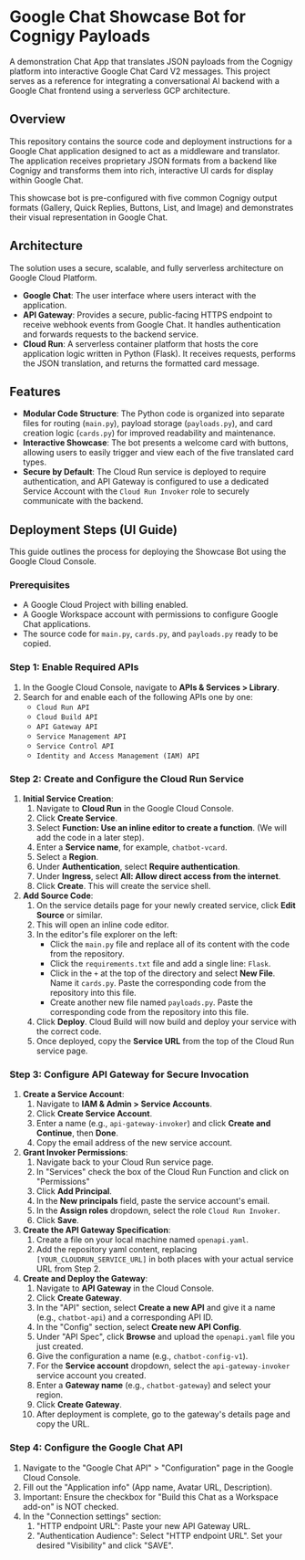# Google Chat Showcase Bot for Cognigy Payloads

A demonstration Chat App that translates JSON payloads from the Cognigy platform into interactive Google Chat Card V2 messages. This project serves as a reference for integrating a conversational AI backend with a Google Chat frontend using a serverless GCP architecture.

## Overview

This repository contains the source code and deployment instructions for a Google Chat application designed to act as a middleware and translator. The application receives proprietary JSON formats from a backend like Cognigy and transforms them into rich, interactive UI cards for display within Google Chat.

This showcase bot is pre-configured with five common Cognigy output formats (Gallery, Quick Replies, Buttons, List, and Image) and demonstrates their visual representation in Google Chat.

## Architecture

The solution uses a secure, scalable, and fully serverless architecture on Google Cloud Platform.

* **Google Chat**: The user interface where users interact with the application.
* **API Gateway**: Provides a secure, public-facing HTTPS endpoint to receive webhook events from Google Chat. It handles authentication and forwards requests to the backend service.
* **Cloud Run**: A serverless container platform that hosts the core application logic written in Python (Flask). It receives requests, performs the JSON translation, and returns the formatted card message.

## Features

* **Modular Code Structure**: The Python code is organized into separate files for routing (`main.py`), payload storage (`payloads.py`), and card creation logic (`cards.py`) for improved readability and maintenance.
* **Interactive Showcase**: The bot presents a welcome card with buttons, allowing users to easily trigger and view each of the five translated card types.
* **Secure by Default**: The Cloud Run service is deployed to require authentication, and API Gateway is configured to use a dedicated Service Account with the `Cloud Run Invoker` role to securely communicate with the backend.

## Deployment Steps (UI Guide)

This guide outlines the process for deploying the Showcase Bot using the Google Cloud Console.

### Prerequisites

* A Google Cloud Project with billing enabled.
* A Google Workspace account with permissions to configure Google Chat applications.
* The source code for `main.py`, `cards.py`, and `payloads.py` ready to be copied.

### Step 1: Enable Required APIs

1.  In the Google Cloud Console, navigate to **APIs & Services > Library**.
2.  Search for and enable each of the following APIs one by one:
    * `Cloud Run API`
    * `Cloud Build API`
    * `API Gateway API`
    * `Service Management API`
    * `Service Control API`
    * `Identity and Access Management (IAM) API`

### Step 2: Create and Configure the Cloud Run Service

1.  **Initial Service Creation**:
    1.  Navigate to **Cloud Run** in the Google Cloud Console.
    2.  Click **Create Service**.
    3.  Select **Function: Use an inline editor to create a function**. (We will add the code in a later step).
    4.  Enter a **Service name**, for example, `chatbot-vcard`.
    5.  Select a **Region**.
    6.  Under **Authentication**, select **Require authentication**.
    7.  Under **Ingress**, select **All: Allow direct access from the internet**.
    8.  Click **Create**. This will create the service shell.
2.  **Add Source Code**:
    1.  On the service details page for your newly created service, click **Edit Source** or similar.
    2.  This will open an inline code editor.
    3.  In the editor's file explorer on the left:
        * Click the `main.py` file and replace all of its content with the code from the repository.
        * Click the `requirements.txt` file and add a single line: `Flask`.
        * Click in the `+` at the top of the directory and select **New File**. Name it `cards.py`. Paste the corresponding code from the repository into this file.
        * Create another new file named `payloads.py`. Paste the corresponding code from the repository into this file.
    4.  Click **Deploy**. Cloud Build will now build and deploy your service with the correct code.
    5.  Once deployed, copy the **Service URL** from the top of the Cloud Run service page.

### Step 3: Configure API Gateway for Secure Invocation

1.  **Create a Service Account**:
    1.  Navigate to **IAM & Admin > Service Accounts**.
    2.  Click **Create Service Account**.
    3.  Enter a name (e.g., `api-gateway-invoker`) and click **Create and Continue**, then **Done**.
    4.  Copy the email address of the new service account.
2.  **Grant Invoker Permissions**:
    1.  Navigate back to your Cloud Run service page.
    2.  In "Services" check the box of the Cloud Run Function and click on "Permissions"
    3.  Click **Add Principal**.
    4.  In the **New principals** field, paste the service account's email.
    5.  In the **Assign roles** dropdown, select the role `Cloud Run Invoker`.
    6.  Click **Save**.
3.  **Create the API Gateway Specification**:
    1.  Create a file on your local machine named `openapi.yaml`.
    2.  Add the repository yaml content, replacing `[YOUR_CLOUDRUN_SERVICE_URL]` in both places with your actual service URL from Step 2.
4.  **Create and Deploy the Gateway**:
    1.  Navigate to **API Gateway** in the Cloud Console.
    2.  Click **Create Gateway**.
    3.  In the "API" section, select **Create a new API** and give it a name (e.g., `chatbot-api`) and a corresponding API ID.
    4.  In the "Config" section, select **Create new API Config**.
    5.  Under "API Spec", click **Browse** and upload the `openapi.yaml` file you just created.
    6.  Give the configuration a name (e.g., `chatbot-config-v1`).
    7.  For the **Service account** dropdown, select the `api-gateway-invoker` service account you created.
    8.  Enter a **Gateway name** (e.g., `chatbot-gateway`) and select your region.
    9.  Click **Create Gateway**.
    10. After deployment is complete, go to the gateway's details page and copy the URL.

### Step 4: Configure the Google Chat API

1. Navigate to the "Google Chat API" > "Configuration" page in the Google Cloud Console.
2. Fill out the "Application info" (App name, Avatar URL, Description).
3. Important: Ensure the checkbox for "Build this Chat as a Workspace add-on" is NOT checked.
4. In the "Connection settings" section:
    1. "HTTP endpoint URL": Paste your new API Gateway URL.
    2. "Authentication Audience": Select "HTTP endpoint URL".
Set your desired "Visibility" and click "SAVE".
